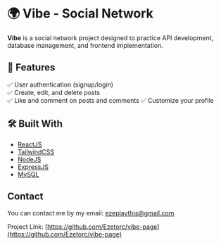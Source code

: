 # 🌍 Vibe - Social Network

**Vibe** is a social network project designed to practice API development, database management, and frontend implementation.

## 🚀 Features

✅ User authentication (signup/login)  
✅ Create, edit, and delete posts  
✅ Like and comment on posts and comments
✅ Customize your profile

## 🛠️ Built With

* [ReactJS](https://react.dev/)
* [TailwindCSS](https://tailwindcss.com/)
* [NodeJS](https://nodejs.org/en)
* [ExpressJS](https://expressjs.com/)
* [MySQL](https://www.mysql.com/)

## Contact

You can contact me by my email: ezeplaythis@gmail.com

Project Link: [https://github.com/Ezetorc/vibe-page](https://github.com/Ezetorc/vibe-page)